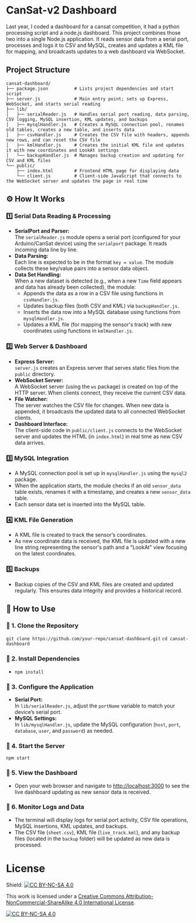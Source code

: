 # CanSat-v2 Dashboard

Last year, I coded a dashboard for a cansat competition, it had a python processing script and a node.js dashboard. This project combines those two into a single Node.js application. It reads sensor data from a serial port, processes and logs it to CSV and MySQL, creates and updates a KML file for mapping, and broadcasts updates to a web dashboard via WebSocket.

## Project Structure

```
cansat-dashboard/
├── package.json          # Lists project dependencies and start script
├── server.js             # Main entry point; sets up Express, WebSocket, and starts serial reading
├── lib/
│   ├── serialReader.js   # Handles serial port reading, data parsing, CSV logging, MySQL insertion, KML updates, and backups
│   ├── mysqlHandler.js   # Creates a MySQL connection pool, renames old tables, creates a new table, and inserts data
│   ├── csvHandler.js     # Creates the CSV file with headers, appends new rows, and can reset the CSV file
│   ├── kmlHandler.js     # Creates the initial KML file and updates it with new coordinates and LookAt settings
│   └── backupHandler.js  # Manages backup creation and updating for CSV and KML files
└── public/
    ├── index.html        # Frontend HTML page for displaying data
    └── client.js         # Client-side JavaScript that connects to the WebSocket server and updates the page in real time
```

## ⚙️ How It Works

### 1️⃣ Serial Data Reading & Processing
- **SerialPort and Parser:**  
  The `serialReader.js` module opens a serial port (configured for your Arduino/CanSat device) using the `serialport` package. It reads incoming data line by line.
- **Data Parsing:**  
  Each line is expected to be in the format `key = value`. The module collects these key/value pairs into a sensor data object.
- **Data Set Handling:**  
  When a new dataset is detected (e.g., when a new `Time` field appears and data has already been collected), the module:
    - Appends the data as a row in a CSV file using functions in `csvHandler.js`.
    - Updates backup files (both CSV and KML) via `backupHandler.js`.
    - Inserts the data row into a MySQL database using functions from `mysqlHandler.js`.
    - Updates a KML file (for mapping the sensor's track) with new coordinates using functions in `kmlHandler.js`.

### 2️⃣ Web Server & Dashboard
- **Express Server:**  
  `server.js` creates an Express server that serves static files from the `public` directory.
- **WebSocket Server:**  
  A WebSocket server (using the `ws` package) is created on top of the HTTP server. When clients connect, they receive the current CSV data.
- **File Watcher:**  
  The server watches the CSV file for changes. When new data is appended, it broadcasts the updated data to all connected WebSocket clients.
- **Dashboard Interface:**  
  The client-side code in `public/client.js` connects to the WebSocket server and updates the HTML (in `index.html`) in real time as new CSV data arrives.

### 3️⃣ MySQL Integration
- A MySQL connection pool is set up in `mysqlHandler.js` using the `mysql2` package.
- When the application starts, the module checks if an old `sensor_data` table exists, renames it with a timestamp, and creates a new `sensor_data` table.
- Each sensor data set is inserted into the MySQL table.

### 4️⃣ KML File Generation
- A KML file is created to track the sensor’s coordinates.
- As new coordinate data is received, the KML file is updated with a new line string representing the sensor's path and a "LookAt" view focusing on the latest coordinates.

### 5️⃣ Backups
- Backup copies of the CSV and KML files are created and updated regularly. This ensures data integrity and provides a historical record.

## 🚀 How to Use
### 🔹 1. Clone the Repository
`git clone https://github.com/your-repo/cansat-dashboard.git`
`cd cansat-dashboard`

### 🔹 2. Install Dependencies
- `npm install`

### 🔹 3. Configure the Application
- **Serial Port:**  
  In `lib/serialReader.js`, adjust the `portName` variable to match your device’s serial port.
- **MySQL Settings:**  
  In `lib/mysqlHandler.js`, update the MySQL configuration (`host`, `port`, `database`, `user`, and `password`) as needed.

### 🔹 4. Start the Server
`npm start`

### 🔹 5. View the Dashboard
- Open your web browser and navigate to [http://localhost:3000](http://localhost:3000) to see the live dashboard updating as new sensor data is received.

### 🔹 6. Monitor Logs and Data
- The terminal will display logs for serial port activity, CSV file operations, MySQL insertions, KML updates, and backups.
- The CSV file (`sheet.csv`), KML file (`live_track.kml`), and any backup files (located in the `backup` folder) will be updated as new data is processed.

# License
Shield: [![CC BY-NC-SA 4.0][cc-by-nc-sa-shield]][cc-by-nc-sa]

This work is licensed under a
[Creative Commons Attribution-NonCommercial-ShareAlike 4.0 International License][cc-by-nc-sa].

[![CC BY-NC-SA 4.0][cc-by-nc-sa-image]][cc-by-nc-sa]

[cc-by-nc-sa]: http://creativecommons.org/licenses/by-nc-sa/4.0/
[cc-by-nc-sa-image]: https://licensebuttons.net/l/by-nc-sa/4.0/88x31.png
[cc-by-nc-sa-shield]: https://img.shields.io/badge/License-CC%20BY--NC--SA%204.0-lightgrey.svg


